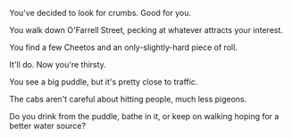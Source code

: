 You've decided to look for crumbs. Good for you. 

You walk down O'Farrell Street, pecking at whatever attracts your interest.

You find a few Cheetos and an only-slightly-hard piece of roll.

It'll do. Now you're thirsty. 

You see a big puddle, but it's pretty close to traffic. 

The cabs aren't careful about hitting people, much less pigeons.

Do you drink from the puddle, bathe in it, or keep on walking hoping for a better water source?
